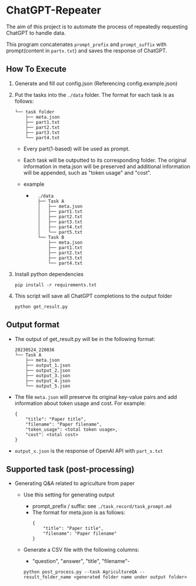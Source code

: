 # ChatGPT-Repeater

The aim of this project is to automate the process of repeatedly requesting ChatGPT to handle data.

This program concatenates  ```prompt_prefix``` and ```prompt_suffix``` with prompt(content in ```partx.txt```) and saves the response of ChatGPT.

## How To Execute

1. Generate and fill out config.json (Referencing config.example.json)

2. Put the tasks into the ```./data``` folder. The format for each task is as follows:
    ```
    └── task folder
        ├── meta.json
        ├── part1.txt
        ├── part2.txt
        ├── part3.txt
        └── part4.txt
    ```
    - Every part(1-based) will be used as prompt.
    - Each task will be outputted to its corresponding folder. The original information in meta.json will be preserved and additional information will be appended, such as "token usage" and "cost".

    - example
        - ```
            ./data
            ├── Task A
            │   ├── meta.json
            │   ├── part1.txt
            │   ├── part2.txt
            │   ├── part3.txt
            │   ├── part4.txt
            │   └── part5.txt
            └── Task B
                ├── meta.json
                ├── part1.txt
                ├── part2.txt
                ├── part3.txt
                └── part4.txt
            ```

3. Install python dependencies
    ```shell
    pip install -r requirements.txt
    ```

4. This script will save all ChatGPT completions to the output folder
    ```shell
    python get_result.py
    ```

## Output format
- The output of get_result.py will be in the following format:
    ```
    20230524_220036
    └── Task A
        ├── meta.json
        ├── output_1.json
        ├── output_2.json
        ├── output_3.json
        ├── output_4.json
        └── output_5.json
    ```
    
- The file ```meta.json``` will preserve its original key-value pairs and add information about token usage and cost. For example:
    ```
    {
        "title": "Paper title",
        "filename": "Paper filename",
        "token_usage": <total token usage>,
        "cost": <total cost>
    }
    ```
- ```output_x.json``` is the response of OpenAI API with ```part_x.txt```

## Supported task (post-processing)

- Generating Q&A related to agriculture from paper
    - Use this setting for generating output
        - prompt_prefix / suffix: see ```./task_record/task_prompt.md```
        - The format for meta.json is as follows:
            ```
            {
                "title": "Paper title",
                "filename": "Paper filename"
            }
            ```

    -  Generate a CSV file with the following columns:
        - "question", "answer", "title", "filename"-   
        ```shell
        python post_process.py --task AgricultureQA --result_folder_name <generated folder name under output folder> 
        ``` 
       
    
    